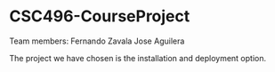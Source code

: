 # CSC496-CourseProject
Team members:
Fernando Zavala
Jose Aguilera

The project we have chosen is the installation and deployment option.
